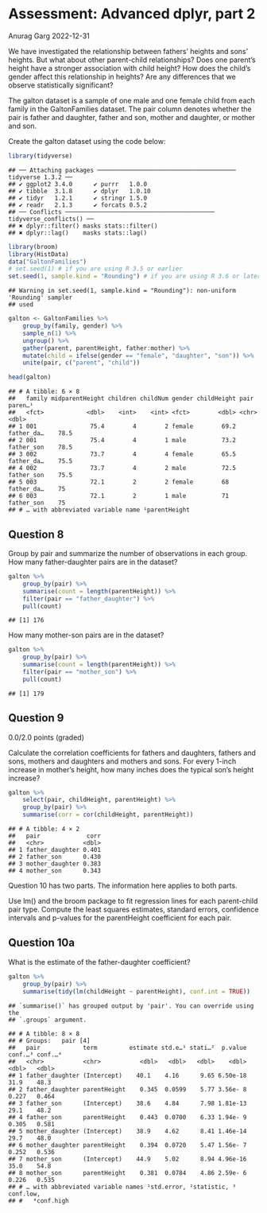 Assessment: Advanced dplyr, part 2
================
Anurag Garg
2022-12-31

We have investigated the relationship between fathers’ heights and sons’
heights. But what about other parent-child relationships? Does one
parent’s height have a stronger association with child height? How does
the child’s gender affect this relationship in heights? Are any
differences that we observe statistically significant?

The galton dataset is a sample of one male and one female child from
each family in the GaltonFamilies dataset. The pair column denotes
whether the pair is father and daughter, father and son, mother and
daughter, or mother and son.

Create the galton dataset using the code below:

``` r
library(tidyverse)
```

    ## ── Attaching packages ─────────────────────────────────────── tidyverse 1.3.2 ──
    ## ✔ ggplot2 3.4.0      ✔ purrr   1.0.0 
    ## ✔ tibble  3.1.8      ✔ dplyr   1.0.10
    ## ✔ tidyr   1.2.1      ✔ stringr 1.5.0 
    ## ✔ readr   2.1.3      ✔ forcats 0.5.2 
    ## ── Conflicts ────────────────────────────────────────── tidyverse_conflicts() ──
    ## ✖ dplyr::filter() masks stats::filter()
    ## ✖ dplyr::lag()    masks stats::lag()

``` r
library(broom)
library(HistData)
data("GaltonFamilies")
# set.seed(1) # if you are using R 3.5 or earlier
set.seed(1, sample.kind = "Rounding") # if you are using R 3.6 or later
```

    ## Warning in set.seed(1, sample.kind = "Rounding"): non-uniform 'Rounding' sampler
    ## used

``` r
galton <- GaltonFamilies %>%
    group_by(family, gender) %>%
    sample_n(1) %>%
    ungroup() %>% 
    gather(parent, parentHeight, father:mother) %>%
    mutate(child = ifelse(gender == "female", "daughter", "son")) %>%
    unite(pair, c("parent", "child"))

head(galton)
```

    ## # A tibble: 6 × 8
    ##   family midparentHeight children childNum gender childHeight pair       paren…¹
    ##   <fct>            <dbl>    <int>    <int> <fct>        <dbl> <chr>        <dbl>
    ## 1 001               75.4        4        2 female        69.2 father_da…    78.5
    ## 2 001               75.4        4        1 male          73.2 father_son    78.5
    ## 3 002               73.7        4        4 female        65.5 father_da…    75.5
    ## 4 002               73.7        4        2 male          72.5 father_son    75.5
    ## 5 003               72.1        2        2 female        68   father_da…    75  
    ## 6 003               72.1        2        1 male          71   father_son    75  
    ## # … with abbreviated variable name ¹​parentHeight

## Question 8

Group by pair and summarize the number of observations in each group.
How many father-daughter pairs are in the dataset?

``` r
galton %>%
    group_by(pair) %>%
    summarise(count = length(parentHeight)) %>%
    filter(pair == "father_daughter") %>%
    pull(count)
```

    ## [1] 176

How many mother-son pairs are in the dataset?

``` r
galton %>%
    group_by(pair) %>%
    summarise(count = length(parentHeight)) %>%
    filter(pair == "mother_son") %>%
    pull(count)
```

    ## [1] 179

## Question 9

0.0/2.0 points (graded)

Calculate the correlation coefficients for fathers and daughters,
fathers and sons, mothers and daughters and mothers and sons. For every
1-inch increase in mother’s height, how many inches does the typical
son’s height increase?

``` r
galton %>%
    select(pair, childHeight, parentHeight) %>%
    group_by(pair) %>%
    summarise(corr = cor(childHeight, parentHeight))
```

    ## # A tibble: 4 × 2
    ##   pair             corr
    ##   <chr>           <dbl>
    ## 1 father_daughter 0.401
    ## 2 father_son      0.430
    ## 3 mother_daughter 0.383
    ## 4 mother_son      0.343

Question 10 has two parts. The information here applies to both parts.

Use lm() and the broom package to fit regression lines for each
parent-child pair type. Compute the least squares estimates, standard
errors, confidence intervals and p-values for the parentHeight
coefficient for each pair.

## Question 10a

What is the estimate of the father-daughter coefficient?

``` r
galton %>%
    group_by(pair) %>%
    summarise(tidy(lm(childHeight ~ parentHeight), conf.int = TRUE))
```

    ## `summarise()` has grouped output by 'pair'. You can override using the
    ## `.groups` argument.

    ## # A tibble: 8 × 8
    ## # Groups:   pair [4]
    ##   pair            term         estimate std.e…¹ stati…²  p.value conf.…³ conf.…⁴
    ##   <chr>           <chr>           <dbl>   <dbl>   <dbl>    <dbl>   <dbl>   <dbl>
    ## 1 father_daughter (Intercept)    40.1    4.16      9.65 6.50e-18  31.9    48.3  
    ## 2 father_daughter parentHeight    0.345  0.0599    5.77 3.56e- 8   0.227   0.464
    ## 3 father_son      (Intercept)    38.6    4.84      7.98 1.81e-13  29.1    48.2  
    ## 4 father_son      parentHeight    0.443  0.0700    6.33 1.94e- 9   0.305   0.581
    ## 5 mother_daughter (Intercept)    38.9    4.62      8.41 1.46e-14  29.7    48.0  
    ## 6 mother_daughter parentHeight    0.394  0.0720    5.47 1.56e- 7   0.252   0.536
    ## 7 mother_son      (Intercept)    44.9    5.02      8.94 4.96e-16  35.0    54.8  
    ## 8 mother_son      parentHeight    0.381  0.0784    4.86 2.59e- 6   0.226   0.535
    ## # … with abbreviated variable names ¹​std.error, ²​statistic, ³​conf.low,
    ## #   ⁴​conf.high
